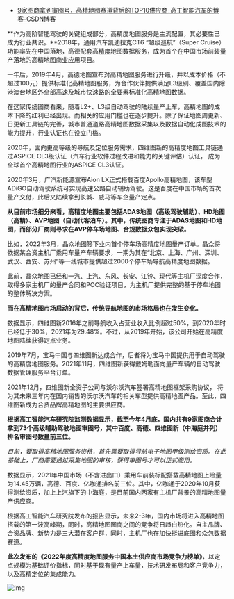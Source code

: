 - [9家图商拿到审图号，高精地图赛道背后的TOP10供应商_高工智能汽车的博客-CSDN博客](https://blog.csdn.net/GGAI_AI/article/details/124959974?spm=1001.2014.3001.5502)

**作为高阶智能驾驶的关键组成部分，高精度地图服务是主流配置，其必要性已成为行业共识。**2018年，通用汽车凯迪拉克CT6 “超级巡航”（Super Cruise）功能率先在中国落地，高德配套高[精度](https://so.csdn.net/so/search?q=精度&spm=1001.2101.3001.7020)地图数据服务，成为首个在中国市场前装量产落地的高精地图商业应用项目。

一年后，2019年4月，高德地图宣布对高精地图服务进行升级，并以成本价格（不超过100元）提供标准化高精地图服务，为合作伙伴提供满足L3级别、覆盖国内除港澳台地区外全部高速及城市快速路的全要素标准化高精地图数据。

在这家传统图商看来，随着L2+、L3级自动驾驶的陆续量产上车，高精地图的成本下降的红利已经出现。而相关的应用门槛也在逐步提升。除了保证地图周更新、日更新工具链的完善，城市普通道路高精地图数据采集以及数据自动化成图技术的能力提升，行业认证也在设立门槛。

2020年，面向更高等级的导航及定位服务需求，四维图新的高精度地图工具链通过ASPICE CL3级认证（汽车行业软件过程改进和能力的关键评估）认证， 成为全球首个高精地图行业的ASPICE CL3认证。

2020年3月，广汽新能源宣布Aion LX正式搭载百度Apollo高精地图，该车型ADiGO自动驾驶系统可实现高速公路自动辅助驾驶。这是百度在中国市场的首次量产交付，此后又陆续拿到长城、威马等车企量产定点。

**从目前市场细分来看，高精度地图主要包括ADAS地图（高级驾驶辅助）、HD地图（高精）、AVP地图（自动代客泊车）。其中，传统图商专注于ADAS地图和HD地图，而部分厂商则寻求在AVP停车场地图、合规数据众包实现突破。**

比如，2022年3月，晶众地图签下业内首个停车场高精度地图量产订单。晶众将依据某合资主机厂乘用车量产车辆要求，一期为其在“北京、上海、广州、深圳、武汉、西安、苏州”等一线城市提供超过2000个停车场导航高精度地图数据。

此前，晶众地图已经和一汽、上汽、东风、长安、江铃、现代等主机厂深度合作，取得多家主机厂的量产合同和POC验证项目，为主机厂提供完整的基于停车地图的整体解决方案。

**而在高精地图市场启动的背后，传统导航地图的市场格局也在发生变化。**

数据显示，四维图新2016年之前导航收入占营业收入比例超过50%，到2020年时已经低于30%，2021年为29.48%。不过，从2019年开始，该公司开始在高精度地图陆续获得定点业务。

2019年7月，宝马中国与四维图新达成合作，后者将为宝马中国提供用于自动驾驶的高精度地图服务。2021年11月，四维图新获得戴姆勒面向量产车辆的自动驾驶数据管理服务平台订单。

2021年12月，四维图新全资子公司与沃尔沃汽车签署高精地图框架采购协议， 将为其未来三年内在国内销售的沃尔沃汽车的相关车型提供高精地图产品。至此，四维图新成为合资品牌高精地图的主要供应商。

**根据高工智能汽车研究院监测数据显示，截至今年4月底，国内共有9家图商合计拿到73个高级辅助驾驶地图审图号，其中百度、高德、四维图新（中海庭并列）排名审图号数量前三位。**

*目前，要取得高精地图服务资格，首先需要取得导航电子地图甲级测绘资质。在此基础上，厂商需要通过采集地图的审核，获得审图号才可以正式商用。*

数据显示，2021年中国市场（不含进出口）乘用车前装标配搭载高精地图上险量为14.45万辆，高德、百度、亿咖通排名前三位。其中，亿咖通于2020年10月获得测绘资质，加上上汽旗下的中海庭，是目前国内两家有主机厂背景的高精地图量产供应商。

根据高工智能汽车研究院发布的报告显示，未来2-3年，国内市场将进入高精地图搭载的第一波高峰期，同时，高精地图图商之间的竞争将日趋白热化。自主品牌、合资品牌、新势力是三大潜在客户群，同时，主机厂也在加快挺进底图和众包数据赛道。

**此次发布的《2022年度高精度地图服务中国本土供应商市场竞争力榜单》**，以定点规模为基础评价指标，同时基于现有量产上车量，技术研发布局和客户竞争力，以及高精定位的集成能力。

![img](https://img-blog.csdnimg.cn/img_convert/a39e6028312867c496efc2e8fb83f908.png)

